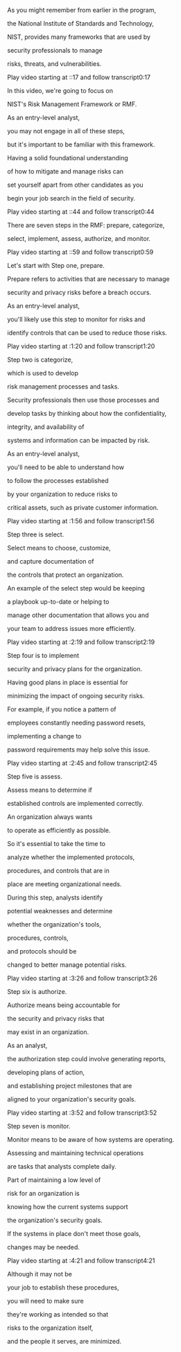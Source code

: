As you might remember from earlier in the program, 

the National Institute of Standards and Technology, 

NIST, provides many frameworks that are used by 

security professionals to manage 

risks, threats, and vulnerabilities.

Play video starting at ::17 and follow transcript0:17

In this video, we're going to focus on 

NIST's Risk Management Framework or RMF. 

As an entry-level analyst, 

you may not engage in all of these steps, 

but it's important to be familiar with this framework. 

Having a solid foundational understanding 

of how to mitigate and manage risks can 

set yourself apart from other candidates as you 

begin your job search in the field of security.

Play video starting at ::44 and follow transcript0:44

There are seven steps in the RMF: prepare, categorize, 

select, implement, assess, authorize, and monitor.

Play video starting at ::59 and follow transcript0:59

Let's start with Step one, prepare. 

Prepare refers to activities that are necessary to manage 

security and privacy risks before a breach occurs. 

As an entry-level analyst, 

you'll likely use this step to monitor for risks and 

identify controls that can be used to reduce those risks.

Play video starting at :1:20 and follow transcript1:20

Step two is categorize, 

which is used to develop 

risk management processes and tasks. 

Security professionals then use those processes and 

develop tasks by thinking about how the confidentiality, 

integrity, and availability of 

systems and information can be impacted by risk. 

As an entry-level analyst, 

you'll need to be able to understand how 

to follow the processes established 

by your organization to reduce risks to 

critical assets, such as private customer information.

Play video starting at :1:56 and follow transcript1:56

Step three is select. 

Select means to choose, customize, 

and capture documentation of 

the controls that protect an organization. 

An example of the select step would be keeping 

a playbook up-to-date or helping to 

manage other documentation that allows you and 

your team to address issues more efficiently.

Play video starting at :2:19 and follow transcript2:19

Step four is to implement 

security and privacy plans for the organization. 

Having good plans in place is essential for 

minimizing the impact of ongoing security risks. 

For example, if you notice a pattern of 

employees constantly needing password resets, 

implementing a change to 

password requirements may help solve this issue.

Play video starting at :2:45 and follow transcript2:45

Step five is assess. 

Assess means to determine if 

established controls are implemented correctly. 

An organization always wants 

to operate as efficiently as possible. 

So it's essential to take the time to 

analyze whether the implemented protocols, 

procedures, and controls that are in 

place are meeting organizational needs. 

During this step, analysts identify 

potential weaknesses and determine 

whether the organization's tools, 

procedures, controls, 

and protocols should be 

changed to better manage potential risks.

Play video starting at :3:26 and follow transcript3:26

Step six is authorize. 

Authorize means being accountable for 

the security and privacy risks that 

may exist in an organization. 

As an analyst, 

the authorization step could involve generating reports, 

developing plans of action, 

and establishing project milestones that are 

aligned to your organization's security goals.

Play video starting at :3:52 and follow transcript3:52

Step seven is monitor. 

Monitor means to be aware of how systems are operating. 

Assessing and maintaining technical operations 

are tasks that analysts complete daily. 

Part of maintaining a low level of 

risk for an organization is 

knowing how the current systems support 

the organization's security goals. 

If the systems in place don't meet those goals, 

changes may be needed.

Play video starting at :4:21 and follow transcript4:21

Although it may not be 

your job to establish these procedures, 

you will need to make sure 

they're working as intended so that 

risks to the organization itself, 

and the people it serves, are minimized.
